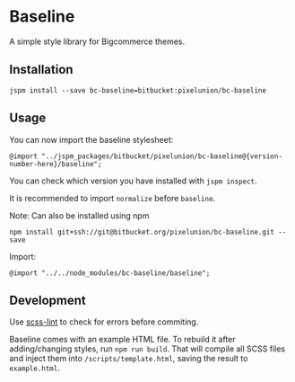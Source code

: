# Baseline

A simple style library for Bigcommerce themes.

## Installation

```
jspm install --save bc-baseline=bitbucket:pixelunion/bc-baseline
```

## Usage

You can now import the baseline stylesheet:

```
@import "../jspm_packages/bitbucket/pixelunion/bc-baseline@{version-number-here}/baseline";
```

You can check which version you have installed with `jspm inspect`.

It is recommended to import `normalize` before `baseline`.

Note: Can also be installed using npm

```
npm install git+ssh://git@bitbucket.org/pixelunion/bc-baseline.git --save
```

Import:

```
@import "../../node_modules/bc-baseline/baseline";
```

## Development

Use [scss-lint](https://github.com/brigade/scss-lint) to check for errors before commiting.

Baseline comes with an example HTML file. To rebuild it after adding/changing styles, run `npm run build`. That will compile all SCSS files and inject them into `/scripts/template.html`, saving the result to `example.html`.